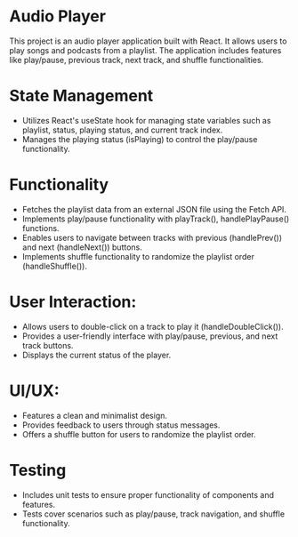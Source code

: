 # Audio Player
This project is an audio player application built with React.
It allows users to play songs and podcasts from a playlist.
The application includes features like play/pause, previous track, next track, and shuffle functionalities.

# State Management
- Utilizes React's useState hook for managing state variables such as playlist, status, playing status, and current track index.
- Manages the playing status (isPlaying) to control the play/pause functionality.

# Functionality
- Fetches the playlist data from an external JSON file using the Fetch API.
- Implements play/pause functionality with playTrack(), handlePlayPause() functions.
- Enables users to navigate between tracks with previous (handlePrev()) and next (handleNext()) buttons.
- Implements shuffle functionality to randomize the playlist order (handleShuffle()).

# User Interaction:

- Allows users to double-click on a track to play it (handleDoubleClick()).
- Provides a user-friendly interface with play/pause, previous, and next track buttons.
- Displays the current status of the player.

# UI/UX:
- Features a clean and minimalist design.
- Provides feedback to users through status messages.
- Offers a shuffle button for users to randomize the playlist order.

# Testing
- Includes unit tests to ensure proper functionality of components and features.
- Tests cover scenarios such as play/pause, track navigation, and shuffle functionality.

